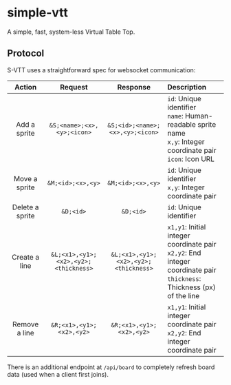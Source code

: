 # simple-vtt
A simple, fast, system-less Virtual Table Top.

## Protocol

S-VTT uses a straightforward spec for websocket communication:

| Action | Request | Response | Description |
|:---:|:---:|:---:|:---|
| Add a sprite | `&S;<name>;<x>,<y>;<icon>` | `&S;<id>;<name>;<x>,<y>;<icon>` | `id`: Unique identifier <br /> `name`: Human-readable sprite name <br /> `x,y`: Integer coordinate pair <br /> `icon`: Icon URL |
| Move a sprite | `&M;<id>;<x>,<y>` | `&M;<id>;<x>,<y>` | `id`: Unique identifier <br /> `x,y`: Integer coordinate pair |
| Delete a sprite | `&D;<id>` | `&D;<id>` | `id`: Unique identifier |
| Create a line | `&L;<x1>,<y1>;<x2>,<y2>;<thickness>` | `&L;<x1>,<y1>;<x2>,<y2>;<thickness>` | `x1,y1`: Initial integer coordinate pair <br /> `x2,y2`: End integer coordinate pair <br /> `thickness`: Thickness (px) of the line |
| Remove a line | `&R;<x1>,<y1>;<x2>,<y2>` | `&R;<x1>,<y1>;<x2>,<y2>` | `x1,y1`: Initial integer coordinate pair <br /> `x2,y2`: End integer coordinate pair |

There is an additional endpoint at `/api/board` to completely refresh board data (used when a client first joins).
